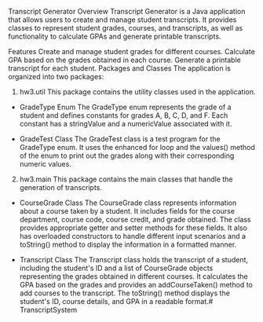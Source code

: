 Transcript Generator
Overview
Transcript Generator is a Java application that allows users to create and manage student transcripts. It provides classes to represent student grades, courses, and transcripts, as well as functionality to calculate GPAs and generate printable transcripts.

Features
Create and manage student grades for different courses.
Calculate GPA based on the grades obtained in each course.
Generate a printable transcript for each student.
Packages and Classes
The application is organized into two packages:

1. hw3.util
   This package contains the utility classes used in the application.

- GradeType Enum
  The GradeType enum represents the grade of a student and defines constants for grades A, B, C, D, and F. Each constant has a stringValue and a numericValue associated with it.

- GradeTest Class
  The GradeTest class is a test program for the GradeType enum. It uses the enhanced for loop and the values() method of the enum to print out the grades along with their corresponding numeric values.

2. hw3.main
   This package contains the main classes that handle the generation of transcripts.

- CourseGrade Class
  The CourseGrade class represents information about a course taken by a student. It includes fields for the course department, course code, course credit, and grade obtained. The class provides appropriate getter and setter methods for these fields. It also has overloaded constructors to handle different input scenarios and a toString() method to display the information in a formatted manner.

- Transcript Class
  The Transcript class holds the transcript of a student, including the student's ID and a list of CourseGrade objects representing the grades obtained in different courses. It calculates the GPA based on the grades and provides an addCourseTaken() method to add courses to the transcript. The toString() method displays the student's ID, course details, and GPA in a readable format.# TranscriptSystem
